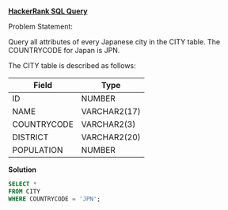 ###
**[HackerRank SQL Query](https://www.hackerrank.com/challenges/japanese-cities-attributes/problem?isFullScreen=true)**

Problem Statement: 

Query all attributes of every Japanese city in the CITY table. The COUNTRYCODE for Japan is JPN.

The CITY table is described as follows:

|  Field | Type |
|-------|-----|
| ID  | NUMBER |
| NAME | VARCHAR2(17)   |
| COUNTRYCODE  | VARCHAR2(3)  |
| DISTRICT |  VARCHAR2(20) |
| POPULATION | NUMBER |

**Solution**
```sql
SELECT *
FROM CITY
WHERE COUNTRYCODE = 'JPN';  
```
